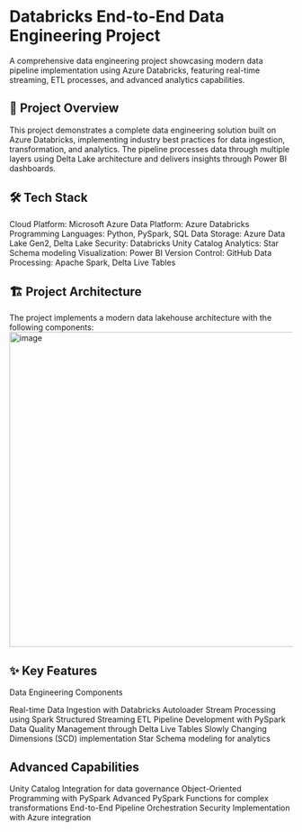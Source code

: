 # Databricks End-to-End Data Engineering Project
A comprehensive data engineering project showcasing modern data pipeline implementation using Azure Databricks, featuring real-time streaming, ETL processes, and advanced analytics capabilities.
## 🚀 Project Overview
This project demonstrates a complete data engineering solution built on Azure Databricks, implementing industry best practices for data ingestion, transformation, and analytics. The pipeline processes data through multiple layers using Delta Lake architecture and delivers insights through Power BI dashboards.
## 🛠️ Tech Stack

Cloud Platform: Microsoft Azure
Data Platform: Azure Databricks
Programming Languages: Python, PySpark, SQL
Data Storage: Azure Data Lake Gen2, Delta Lake
Security: Databricks Unity Catalog
Analytics: Star Schema modeling
Visualization: Power BI
Version Control: GitHub
Data Processing: Apache Spark, Delta Live Tables


## 🏗️ Project Architecture
The project implements a modern data lakehouse architecture with the following components:
<img width="956" height="559" alt="image" src="https://github.com/user-attachments/assets/c6a30fa6-ad9e-4a47-813a-6338c46fce8c" />



## ✨ Key Features
Data Engineering Components

Real-time Data Ingestion with Databricks Autoloader
Stream Processing using Spark Structured Streaming
ETL Pipeline Development with PySpark
Data Quality Management through Delta Live Tables
Slowly Changing Dimensions (SCD) implementation
Star Schema modeling for analytics

## Advanced Capabilities

Unity Catalog Integration for data governance
Object-Oriented Programming with PySpark
Advanced PySpark Functions for complex transformations
End-to-End Pipeline Orchestration
Security Implementation with Azure integration
